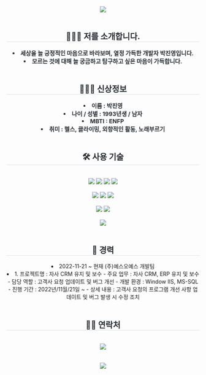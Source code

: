 <div align= "center">
    <img src="https://capsule-render.vercel.app/api?type=waving&color=gradient&height=120&text=Welcome%20to%20Hecarim's&animation=fadeIn&fontColor=000000&fontSize=50" />
</div>
<br>
<div align= "center"> 
    <h2 style="border-bottom: 1px solid #d8dee4; color: #282d33;"> 🙋🏻‍♂️ 저를 소개합니다. </h2>  
    <div style="font-weight: 700; font-size: 15px; text-align: center; color: #282d33;">
        <li> 세상을 늘 긍정적인 마음으로 바라보며, 열정 가득한 개발자 박진영입니다.</li>
        <li> 모르는 것에 대해 늘 궁금하고 탐구하고 싶은 마음이 가득합니다. </li>
    </div> 
</div>
<br>
<div align= "center"> 
    <h2 style="border-bottom: 1px solid #d8dee4; color: #282d33;"> 🕵🏻‍♂️ 신상정보 </h2>  
    <div style="font-weight: 700; font-size: 15px; text-align: center; color: #282d33;">
        <li> 이름 : 박진영 </li>
        <li> 나이 / 성별 : 1993년생 / 남자 </li>
        <li> MBTI : ENFP </li>
        <li> 취미 : 헬스, 클라이밍, 외향적인 활동, 노래부르기 </li>
    </div> 
</div>
<br>
<div align= "center">
    <h2 style="border-bottom: 1px solid #d8dee4; color: #282d33;"> 🛠️ 사용 기술 </h2>
    <br> 
    <div style="margin: 0 auto; text-align: center;" align= "center">
        <img src="https://img.shields.io/badge/CSS3-1572B6?style=for-the-badge&logo=CSS3&logoColor=white">
        <img src="https://img.shields.io/badge/jQuery-0769AD?style=for-the-badge&logo=jQuery&logoColor=white">
        <img src="https://img.shields.io/badge/Javascript-F7DF1E?style=for-the-badge&logo=Javascript&logoColor=white">
        <img src="https://img.shields.io/badge/HTML5-E34F26?style=for-the-badge&logo=HTML5&logoColor=white">
        <br><br>
        <img src="https://img.shields.io/badge/Java-007396?style=for-the-badge&logo=Java&logoColor=white">
        <img src="https://img.shields.io/badge/Spring-6DB33F?style=for-the-badge&logo=Spring&logoColor=white">
        <img src="https://img.shields.io/badge/asp-181717?style=for-the-badge&logo=asp&logoColor=white">
        <br><br>
        <img src="https://img.shields.io/badge/MySQL-4479A1?style=for-the-badge&logo=MySQL&logoColor=white">
        <img src="https://img.shields.io/badge/Microsoft%20SQL%20Server-CC2927?style=for-the-badge&logo=microsoft%20sql%20server&logoColor=white">
        <br><br>
        <img src="https://img.shields.io/badge/Github-181717?style=for-the-badge&logo=Github&logoColor=white">
    </div>
</div>
<br>
<div align="center">
    <h2 style="border-bottom: 1px solid #d8dee4; color: #282d33;"> 👔 경력 </h2>
    <li>2022-11-21 ~ 현재 (주)예스오예스 개발팀</li>
    <li>1. 프로젝트명 : 자사 CRM 유지 및 보수
    - 주요 업무 : 자사 CRM, ERP 유지 및 보수
    - 담당 역할 : 고객사 요청 업데이트 및 버그 개선
    - 개발 환경  : Window IIS, MS-SQL
    - 진행 기간 : 2022년/11월/21일 ~ 
    - 상세 내용 : 고객사 요청의 프로그램 개선 사항 업데이트 및 버그 발생 시 수정 조치</li>
</div>
<br>
<div align= "center">
<h2 style="border-bottom: 1px solid #d8dee4; color: #282d33;"> 🧑‍💻 연락처 </h2>
    <br> 
    <div align= "center">
        <a href=https://www.instagram.com/jinn.young062/>
            <img src="https://img.shields.io/badge/Instagram-E4405F?style=for-the-badge&logo=Instagram&logoColor=white&link=https://www.instagram.com/jinn.young062/">
        </a>
    </div>
    <br> 
    <div align= "center">
    </div> 
</div>
<br>
<div align="center">    
    <img src="https://capsule-render.vercel.app/api?type=waving&height=90&section=footer" />    
</div>
